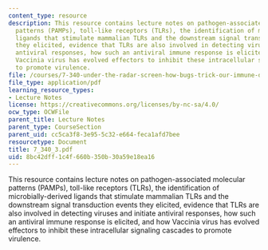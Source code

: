```yaml
---
content_type: resource
description: This resource contains lecture notes on pathogen-associated molecular
  patterns (PAMPs), toll-like receptors (TLRs), the identification of microbially-derived
  ligands that stimulate mammalian TLRs and the downstream signal transduction events
  they elicited, evidence that TLRs are also involved in detecting viruses and initiate
  antiviral responses, how such an antiviral immune response is elicited, and how
  Vaccinia virus has evolved effectors to inhibit these intracellular signaling cascades
  to promote virulence.
file: /courses/7-340-under-the-radar-screen-how-bugs-trick-our-immune-defenses-spring-2007/8bc42dff1c4f660b350b30a59e18ea16_7_340_3.pdf
file_type: application/pdf
learning_resource_types:
- Lecture Notes
license: https://creativecommons.org/licenses/by-nc-sa/4.0/
ocw_type: OCWFile
parent_title: Lecture Notes
parent_type: CourseSection
parent_uid: cc5ca3f8-3e95-5c32-e664-feca1afd7bee
resourcetype: Document
title: 7_340_3.pdf
uid: 8bc42dff-1c4f-660b-350b-30a59e18ea16
---
```

This resource contains lecture notes on pathogen-associated molecular patterns (PAMPs), toll-like receptors (TLRs), the identification of microbially-derived ligands that stimulate mammalian TLRs and the downstream signal transduction events they elicited, evidence that TLRs are also involved in detecting viruses and initiate antiviral responses, how such an antiviral immune response is elicited, and how Vaccinia virus has evolved effectors to inhibit these intracellular signaling cascades to promote virulence.